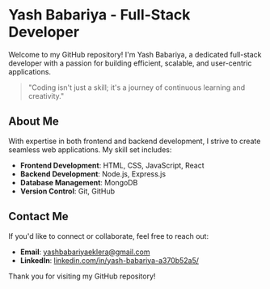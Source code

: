 # Yash Babariya - Full-Stack Developer

Welcome to my GitHub repository! I'm Yash Babariya, a dedicated full-stack developer with a passion for building efficient, scalable, and user-centric applications.

> "Coding isn't just a skill; it's a journey of continuous learning and creativity."

## About Me

With expertise in both frontend and backend development, I strive to create seamless web applications. My skill set includes:

- **Frontend Development**: HTML, CSS, JavaScript, React
- **Backend Development**: Node.js, Express.js
- **Database Management**: MongoDB
- **Version Control**: Git, GitHub

## Contact Me

If you'd like to connect or collaborate, feel free to reach out:

- **Email**: yashbabariyaeklera@gmail.com
- **LinkedIn**: [linkedin.com/in/yash-babariya-a370b52a5/](https://www.linkedin.com/in/yash-babariya-a370b52a5/)

Thank you for visiting my GitHub repository!
